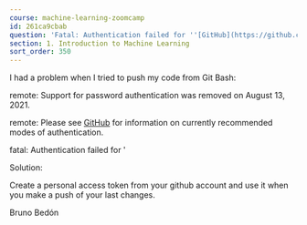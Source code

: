 ```yaml
---
course: machine-learning-zoomcamp
id: 261ca9cbab
question: 'Fatal: Authentication failed for ''[GitHub](https://github.com/username)'
section: 1. Introduction to Machine Learning
sort_order: 350
---
```


I had a problem when I tried to push my code from Git Bash:

remote: Support for password authentication was removed on August 13, 2021.

remote: Please see [GitHub](https://docs.github.com/en/get-started/getting-started-with-git/about-remote-repositories#cloning-with-https-urls) for information on currently recommended modes of authentication.

fatal: Authentication failed for '

Solution:

Create a personal access token from your github account and use it when you make a push of your last changes.

Bruno Bedón

